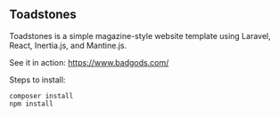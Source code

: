 Toadstones
----------

Toadstones is a simple magazine-style website template using Laravel, React, Inertia.js, and Mantine.js.

See it in action: https://www.badgods.com/

Steps to install:

````shell
composer install
npm install
````


